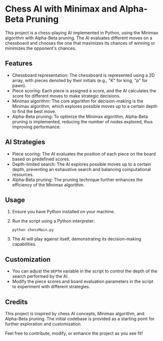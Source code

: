 # Chess AI with Minimax and Alpha-Beta Pruning

This project is a chess-playing AI implemented in Python, using the Minimax algorithm with Alpha-Beta pruning. The AI evaluates different moves on a chessboard and chooses the one that maximizes its chances of winning or minimizes the opponent's chances.

## Features

- Chessboard representation: The chessboard is represented using a 2D array, with pieces denoted by their initials (e.g., "K" for king, "p" for pawn).
- Piece scoring: Each piece is assigned a score, and the AI calculates the score for different moves to make strategic decisions.
- Minimax algorithm: The core algorithm for decision-making is the Minimax algorithm, which explores possible moves up to a certain depth to find the best move.
- Alpha-Beta pruning: To optimize the Minimax algorithm, Alpha-Beta pruning is implemented, reducing the number of nodes explored, thus improving performance.

## AI Strategies

- Piece scoring: The AI evaluates the position of each piece on the board based on predefined scores.
- Depth-limited search: The AI explores possible moves up to a certain depth, preventing an exhaustive search and balancing computational resources.
- Alpha-Beta pruning: The pruning technique further enhances the efficiency of the Minimax algorithm.

## Usage

1. Ensure you have Python installed on your machine.
2. Run the script using a Python interpreter:

   ```
   python chessMain.py
   ```

3. The AI will play against itself, demonstrating its decision-making capabilities.

## Customization

- You can adjust the `DEPTH` variable in the script to control the depth of the search performed by the AI.
- Modify the piece scores and board evaluation parameters in the script to experiment with different strategies.

## Credits

This project is inspired by chess AI concepts, Minimax algorithm, and Alpha-Beta pruning. The initial codebase is provided as a starting point for further exploration and customization.

Feel free to contribute, modify, or enhance the project as you see fit!
